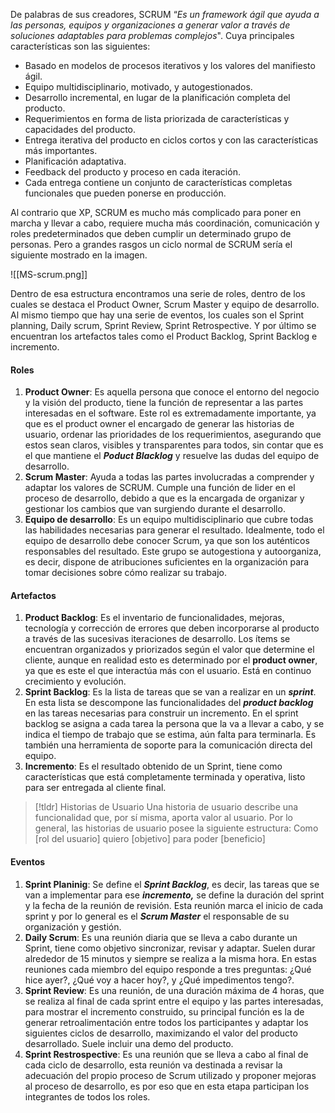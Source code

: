De palabras de sus creadores, SCRUM “*Es un framework ágil que ayuda a las personas, equipos y organizaciones a generar valor a través de soluciones adaptables para problemas complejos*".
Cuya principales características son las siguientes:

- Basado en modelos de procesos iterativos y los valores del manifiesto ágil.
- Equipo multidisciplinario, motivado, y autogestionados.
- Desarrollo incremental, en lugar de la planificación completa del producto.
- Requerimientos en forma de lista priorizada de características y capacidades del producto.
- Entrega iterativa del producto en ciclos cortos y con las características más importantes.
- Planificación adaptativa.
- Feedback del producto y proceso en cada iteración.
- Cada entrega contiene un conjunto de características completas funcionales que pueden ponerse en producción.

Al contrario que XP, SCRUM es mucho más complicado para poner en marcha y llevar a cabo, requiere mucha más coordinación, comunicación y roles predeterminados que deben cumplir un determinado grupo de personas. Pero a grandes rasgos un ciclo normal de SCRUM sería el siguiente mostrado en la imagen.

![[MS-scrum.png]]

Dentro de esa estructura encontramos una serie de roles, dentro de los cuales se destaca el Product Owner, Scrum Master y equipo de desarrollo. Al mismo tiempo que hay una serie de eventos, los cuales son el Sprint planning, Daily scrum, Sprint Review, Sprint Retrospective. Y por último se encuentran los artefactos tales como el Product Backlog, Sprint Backlog e incremento.

#### Roles

1. **Product Owner**: Es aquella persona que conoce el entorno del negocio y la visión del producto, tiene la función de representar a las partes interesadas en el software. Este rol es extremadamente importante, ya que es el product owner el encargado de generar las historias de usuario, ordenar las prioridades de los requerimientos, asegurando que estos sean claros, visibles y transparentes para todos, sin contar que es el que mantiene el ***Poduct Blacklog*** y resuelve las dudas del equipo de desarrollo.
2. **Scrum Master**: Ayuda a todas las partes involucradas a comprender y adaptar los valores de SCRUM. Cumple una función de lider en el proceso de desarrollo, debido a que es la encargada de organizar y gestionar los cambios que van surgiendo durante el desarrollo.
3. **Equipo de desarrollo**: Es un equipo multidisciplinario que cubre todas las habilidades necesarias para generar el resultado. Idealmente, todo el equipo de desarrollo debe conocer Scrum, ya que son los auténticos responsables del resultado. Este grupo se autogestiona y autoorganiza, es decir, dispone de atribuciones suficientes en la organización para tomar decisiones sobre cómo realizar su trabajo.

#### Artefactos

1. **Product Backlog**: Es el inventario de funcionalidades, mejoras, tecnología y corrección de errores que deben incorporarse al producto a través de las sucesivas iteraciones de desarrollo. Los ítems se encuentran organizados y priorizados según el valor que determine el cliente, aunque en realidad esto es determinado por el **product owner**, ya que es este el que interactúa más con el usuario. Está en continuo crecimiento y evolución.
2. **Sprint Backlog**: Es la lista de tareas que se van a realizar en un ***sprint***. En esta lista se descompone las funcionalidades del ***product backlog*** en las tareas necesarias para construir un incremento. En el sprint backlog se asigna a cada tarea la persona que la va a llevar a cabo, y se indica el tiempo de trabajo que se estima, aún falta para terminarla. Es también una herramienta de soporte para la comunicación directa del equipo.
3. **Incremento**: Es el resultado obtenido de un Sprint, tiene como características que está completamente terminada y operativa, listo para ser entregada al cliente final.

>[!tldr] Historias de Usuario
>Una historia de usuario describe una funcionalidad que, por sí misma, aporta valor al usuario. Por lo general, las historias de usuario posee la siguiente estructura: Como \[rol del usuario\] quiero \[objetivo\] para poder \[beneficio\]


#### Eventos

1. **Sprint Planinig**: Se define el ***Sprint Backlog***, es decir, las tareas que se van a implementar para ese ***incremento,*** se define la duración del sprint y la fecha de la reunión de revisión. Esta reunión marca el inicio de cada sprint y por lo general es el ***Scrum Master*** el responsable de su organización y gestión.
2. **Daily Scrum**: Es una reunión diaria que se lleva a cabo durante un Sprint, tiene como objetivo sincronizar, revisar y adaptar. Suelen durar alrededor de 15 minutos y siempre se realiza a la misma hora. En estas reuniones cada miembro del equipo responde a tres preguntas: ¿Qué hice ayer?, ¿Qué voy a hacer hoy?, y ¿Qué impedimentos tengo?.
3. **Sprint Review**: Es una reunión, de una duración máxima de 4 horas, que se realiza al final de cada sprint entre el equipo y las partes interesadas, para mostrar el incremento construido, su principal función es la de generar retroalimentación entre todos los participantes y adaptar los siguientes ciclos de desarrollo, maximizando el valor del producto desarrollado. Suele incluir una demo del producto.
4. **Sprint Restrospective**: Es una reunión que se lleva a cabo al final de cada ciclo de desarrollo, esta reunión va destinada a revisar la adecuación del propio proceso de Scrum utilizado y proponer mejoras al proceso de desarrollo, es por eso que en esta etapa participan los integrantes de todos los roles.
